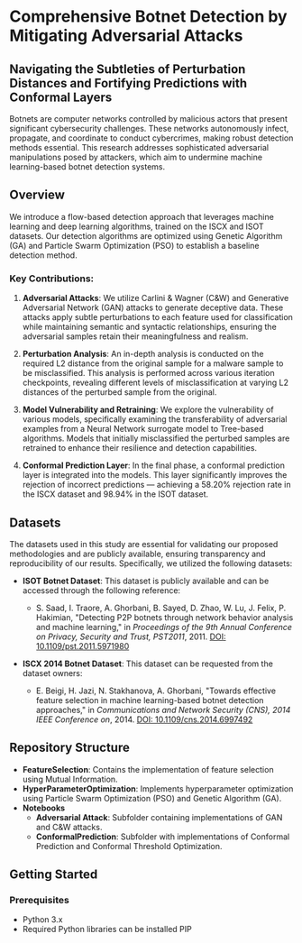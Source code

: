 # Comprehensive Botnet Detection by Mitigating Adversarial Attacks

## Navigating the Subtleties of Perturbation Distances and Fortifying Predictions with Conformal Layers

Botnets are computer networks controlled by malicious actors that present significant cybersecurity challenges. These networks autonomously infect, propagate, and coordinate to conduct cybercrimes, making robust detection methods essential. This research addresses sophisticated adversarial manipulations posed by attackers, which aim to undermine machine learning-based botnet detection systems.

## Overview

We introduce a flow-based detection approach that leverages machine learning and deep learning algorithms, trained on the ISCX and ISOT datasets. Our detection algorithms are optimized using Genetic Algorithm (GA) and Particle Swarm Optimization (PSO) to establish a baseline detection method.

### Key Contributions:

1. **Adversarial Attacks**: We utilize Carlini & Wagner (C&W) and Generative Adversarial Network (GAN) attacks to generate deceptive data. These attacks apply subtle perturbations to each feature used for classification while maintaining semantic and syntactic relationships, ensuring the adversarial samples retain their meaningfulness and realism.

2. **Perturbation Analysis**: An in-depth analysis is conducted on the required L2 distance from the original sample for a malware sample to be misclassified. This analysis is performed across various iteration checkpoints, revealing different levels of misclassification at varying L2 distances of the perturbed sample from the original.

3. **Model Vulnerability and Retraining**: We explore the vulnerability of various models, specifically examining the transferability of adversarial examples from a Neural Network surrogate model to Tree-based algorithms. Models that initially misclassified the perturbed samples are retrained to enhance their resilience and detection capabilities.

4. **Conformal Prediction Layer**: In the final phase, a conformal prediction layer is integrated into the models. This layer significantly improves the rejection of incorrect predictions — achieving a 58.20% rejection rate in the ISCX dataset and 98.94% in the ISOT dataset.

## Datasets

The datasets used in this study are essential for validating our proposed methodologies and are publicly available, ensuring transparency and reproducibility of our results. Specifically, we utilized the following datasets:

- **ISOT Botnet Dataset**: This dataset is publicly available and can be accessed through the following reference:
  - S. Saad, I. Traore, A. Ghorbani, B. Sayed, D. Zhao, W. Lu, J. Felix, P. Hakimian, "Detecting P2P botnets through network behavior analysis and machine learning," in *Proceedings of the 9th Annual Conference on Privacy, Security and Trust, PST2011*, 2011. [DOI: 10.1109/pst.2011.5971980](http://dx.doi.org/10.1109/pst.2011.5971980)

- **ISCX 2014 Botnet Dataset**: This dataset can be requested from the dataset owners:
  - E. Beigi, H. Jazi, N. Stakhanova, A. Ghorbani, "Towards effective feature selection in machine learning-based botnet detection approaches," in *Communications and Network Security (CNS), 2014 IEEE Conference on*, 2014. [DOI: 10.1109/cns.2014.6997492](http://dx.doi.org/10.1109/cns.2014.6997492)

## Repository Structure

- **FeatureSelection**: Contains the implementation of feature selection using Mutual Information.
- **HyperParameterOptimization**: Implements hyperparameter optimization using Particle Swarm Optimization (PSO) and Genetic Algorithm (GA).
- **Notebooks**
  - **Adversarial Attack**: Subfolder containing implementations of GAN and C&W attacks.
  - **ConformalPrediction**: Subfolder with implementations of Conformal Prediction and Conformal Threshold Optimization.

## Getting Started

### Prerequisites

- Python 3.x
- Required Python libraries can be installed PIP
